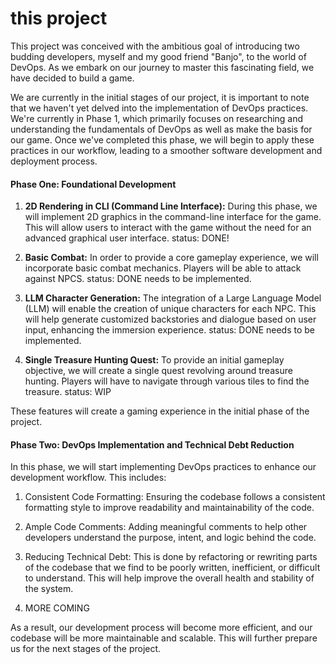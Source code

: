 # this project

This project was conceived with the ambitious goal of introducing two budding developers, myself and my good friend "Banjo", to the world of DevOps. As we embark on our journey to master this fascinating field, we have decided to build a  game.

We are currently in the initial stages of our project, it is important to note that we haven't yet delved into the implementation of DevOps practices. We're currently in Phase 1, which primarily focuses on researching and understanding the fundamentals of DevOps as well as make the basis for our game. Once we've completed this phase, we will begin to apply these practices in our workflow, leading to a smoother software development and deployment process.


    
#### Phase One: Foundational Development

1. **2D Rendering in CLI (Command Line Interface):** During this phase, we will implement 2D graphics in the command-line interface for the game. This will allow users to interact with the game without the need for an advanced graphical user interface.
       status: DONE!
        

2. **Basic Combat:** In order to provide a core gameplay experience, we will incorporate basic combat mechanics. Players will be able to attack against NPCS.
        status: DONE needs to be implemented.

   
3. **LLM Character Generation:** The integration of a Large Language Model (LLM) will enable the creation of unique characters for each NPC. This will help generate customized backstories and dialogue based on user input, enhancing the immersion experience.
        status: DONE needs to be implemented.

   
5. **Single Treasure Hunting Quest:** To provide an initial gameplay objective, we will create a single quest revolving around treasure hunting. Players will have to navigate through various tiles to find the treasure.
	status: WIP


These features will create a gaming experience in the initial phase of the project.


#### Phase Two: DevOps Implementation and Technical Debt Reduction

In this phase, we will start implementing DevOps practices to enhance our development workflow. This includes:

1. Consistent Code Formatting: Ensuring the codebase follows a consistent formatting style to improve readability and maintainability of the code.

2. Ample Code Comments: Adding meaningful comments to help other developers understand the purpose, intent, and logic behind the code.

3. Reducing Technical Debt: This is done by refactoring or rewriting parts of the codebase that we find to be poorly written, inefficient, or difficult to understand. This will help improve the overall health and stability of the system.

4. MORE COMING

As a result, our development process will become more efficient, and our codebase will be more maintainable and scalable. This will further prepare us for the next stages of the project.
